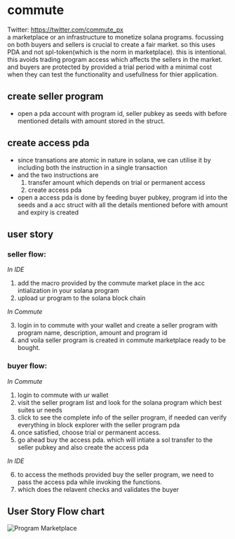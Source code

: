 # commute
Twitter: https://twitter.com/commute_px  
a marketplace or an infrastructure to monetize solana programs. focussing on both buyers and sellers is crucial to create a fair market. so this uses PDA and not spl-token(which is the norm in marketplace). this is intentional. this avoids trading program access which affects the sellers in the market. and buyers are protected by provided a trial period with a minimal cost when they can test the functionality and usefullness for thier application. 

## create seller program
-  open a pda account with program id, seller pubkey as seeds with before mentioned details with amount stored in the struct. 

## create access pda
- since transations are atomic in nature in solana, we can utilise it by including both the instruction in a single transaction
- and the two instructions are 
    1. transfer amount which depends on trial or permanent access
    2. create access pda
- open a access pda is done by feeding buyer pubkey, program id into the seeds and a acc struct with all the details mentioned before with amount and expiry is created


## user story
### seller flow:
*In IDE*
 1. add the macro provided by the commute market place in the acc intialization in your solana program
 2. upload ur program to the solana block chain  

 *In Commute*

 3. login in to commute with your wallet and create a seller program with program name, description, amount and program id
 4.  and voila seller program is created in commute marketplace ready to be bought.

 ### buyer flow:

 *In Commute*
 1. login to commute with ur wallet
 2. visit the seller program list and look for the solana program which best suites ur needs
 3. click to see the complete info of the seller program, if needed can verify everything in block explorer with the seller program pda
 4. once satisfied, choose trial or permanent access.
 5. go ahead buy the access pda. which will intiate a sol transfer to the seller pubkey and also create the access pda

*In IDE*

6. to access the methods provided buy the seller program, we need to pass the access pda while invoking the functions.
7. which does the relavent checks and validates the buyer

## User Story Flow chart 
![Program Marketplace](https://i.imgur.com/B79Ef9U.jpeg)
